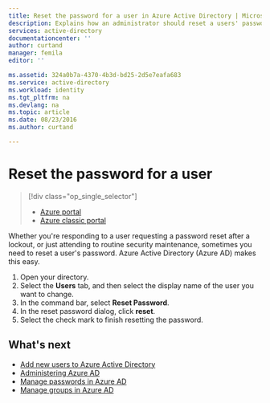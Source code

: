 ```yaml
---
title: Reset the password for a user in Azure Active Directory | Microsoft Docs
description: Explains how an administrator should reset a users' password in an Azure Active Directory.
services: active-directory
documentationcenter: ''
author: curtand
manager: femila
editor: ''

ms.assetid: 324a0b7a-4370-4b3d-bd25-2d5e7eafa683
ms.service: active-directory
ms.workload: identity
ms.tgt_pltfrm: na
ms.devlang: na
ms.topic: article
ms.date: 08/23/2016
ms.author: curtand

---
```

# Reset the password for a user
> [!div class="op_single_selector"]
> * [Azure portal](active-directory-users-reset-password-azure-portal.md)
> * [Azure classic portal](active-directory-create-users-reset-password.md)
> 
> 

Whether you're responding to a user requesting a password reset after a lockout, or just attending to routine security maintenance, sometimes you need to reset a user's password. Azure Active Directory (Azure AD) makes this easy.

1. Open your directory.
2. Select the **Users** tab, and then select the display name of the user you want to change.
3. In the command bar, select **Reset Password**.
4. In the reset password dialog, click **reset**.
5. Select the check mark to finish resetting the password.

## What's next
* [Add new users to Azure Active Directory](active-directory-create-users.md)
* [Administering Azure AD](active-directory-administer.md)
* [Manage passwords in Azure AD](active-directory-manage-passwords.md)
* [Manage groups in Azure AD](active-directory-manage-groups.md)

